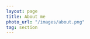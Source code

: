 ```yaml
---
layout: page
title: About me
photo_url: "/images/about.png"
tag: section
---
```

<script type="text/javascript" charset="utf-8">
document.location.href = '/about/';
</script>

